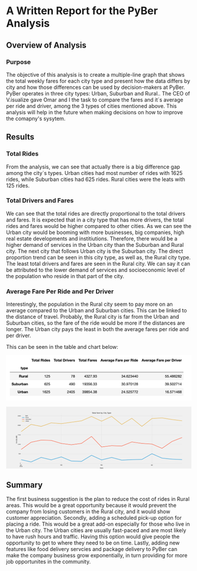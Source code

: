 # A Written Report for the PyBer Analysis

## Overview of Analysis

### Purpose
The objective of this analysis is to create a multiple-line graph that shows the total weekly fares for each city type and present how the data differs by city  and how those differences can be used by decision-makers at PyBer. PyBer operates in three city types: Urban, Suburban and Rural.. The CEO of V.isualize gave Omar and I the task to compare the fares and it´s average per ride and driver, among the 3 types of cities mentioned above. This analysis will help in the future when making decisions on how to improve the comapny's sysytem.


## Results
### Total Rides
From the analysis, we can see that actually there is a big difference gap among the city´s types. Urban cities had most number of rides with 1625 rides, while Suburban cities had 625 rides. Rural cities were the leats with 125 rides.
 
 ### Total Drivers and Fares
We can see that the total rides are directly proportional to the total drivers and fares. It is expected that in a city type that has more drivers, the total rides and fares would be higher compared to other cities. As we can see the Urban city would be booming with more businesses, big companies, high real estate developments and institiutions. Therefore, there would be a higher demand of services in the Urban city than the Suburban and Rural city.  The next city that follows Urban city is the Suburban city. The direct proportion trend can be seen in this city type, as well as, the Rural city type. The least total drivers and fares are seen in the Rural city. We can say it can be attributed to the lower demand of services and socioeconomic level of the population who reside in that part of the city.
 
 ### Average Fare Per Ride and Per Driver
Interestingly, the population in the Rural city seem to pay more on an average compared to the Urban and Suburban cities. This can be linked to the distance of travel. Probably, the Rural city is far from the Urban and Suburban cities, so the fare of the ride would be more if the distances are longer. The Urban city pays the least in both the average fares per ride and per driver.
 
 This can be seen in the table and chart below:

![pyber_summary_table](analysis/pyber_summary_table.png)

![PyBer_fare_summary](analysis/PyBer_fare_summary.png)


## Summary
The first business suggestion is the plan to reduce the cost of rides in Rural areas. This would be a great opportunity because it would prevent the company from losing customers in the Rural city, and it would show customer appreciation. Secondly, adding a scheduled pick-up option for placing a ride. This would be a great add-on especially for those who live in the Urban city. The Urban cities are usually fast-paced and are most likely to have rush hours and traffic. Having this option would give people the opportunity to get to where they need to be on time. Lastly, adding new features like food delivery servcies and package delivery to PyBer can make the company business grow exponentially, in turn providing for more job opportunites in the community.
